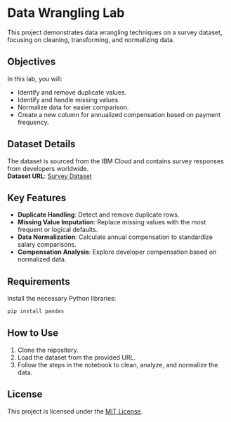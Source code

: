 
# Data Wrangling Lab

This project demonstrates data wrangling techniques on a survey dataset, focusing on cleaning, transforming, and normalizing data.

## Objectives

In this lab, you will:
- Identify and remove duplicate values.
- Identify and handle missing values.
- Normalize data for easier comparison.
- Create a new column for annualized compensation based on payment frequency.

## Dataset Details

The dataset is sourced from the IBM Cloud and contains survey responses from developers worldwide.  
**Dataset URL**: [Survey Dataset](https://cf-courses-data.s3.us.cloud-object-storage.appdomain.cloud/IBM-DA0321EN-SkillsNetwork/LargeData/m1_survey_data.csv)

## Key Features

- **Duplicate Handling**: Detect and remove duplicate rows.
- **Missing Value Imputation**: Replace missing values with the most frequent or logical defaults.
- **Data Normalization**: Calculate annual compensation to standardize salary comparisons.
- **Compensation Analysis**: Explore developer compensation based on normalized data.

## Requirements

Install the necessary Python libraries:
```bash
pip install pandas
```

## How to Use

1. Clone the repository.
2. Load the dataset from the provided URL.
3. Follow the steps in the notebook to clean, analyze, and normalize the data.

## License

This project is licensed under the [MIT License](https://cognitiveclass.ai/mit-license).
